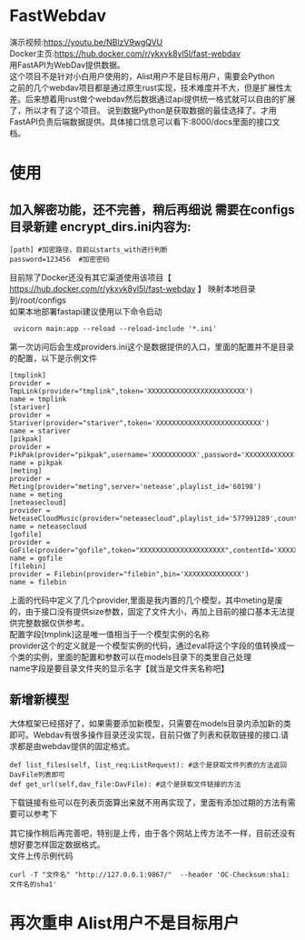 # FastWebdav
演示视频:https://youtu.be/NBlzV9wgQVU   
Docker主页:https://hub.docker.com/r/ykxvk8yl5l/fast-webdav   
用FastAPI为WebDav提供数据。   
这个项目不是针对小白用户使用的，Alist用户不是目标用户，需要会Python   
之前的几个webdav项目都是通过原生rust实现，技术难度并不大，但是扩展性太差。后来想着用rust做个webdav然后数据通过api提供统一格式就可以自由的扩展了，所以才有了这个项目。
说到数据Python是获取数据的最佳选择了。才用FastAPI负责后端数据提供。具体接口信息可以看下:8000/docs里面的接口文档。   
# 使用
## 加入解密功能，还不完善，稍后再细说 需要在configs目录新建 encrypt_dirs.ini内容为: 
```
[path] #加密路径，目前以starts_with进行判断
password=123456  #加密密码
```
目前除了Docker还没有其它渠道使用该项目【 https://hub.docker.com/r/ykxvk8yl5l/fast-webdav 】  映射本地目录到/root/configs    
如果本地部署fastapi建议使用以下命令启动
```
 uvicorn main:app --reload --reload-include '*.ini'
```
第一次访问后会生成providers.ini这个是数据提供的入口，里面的配置并不是目录的配置，以下是示例文件
```
[tmplink]
provider = TmpLink(provider="tmplink",token='XXXXXXXXXXXXXXXXXXXXXXXX')
name = tmplink
[stariver]
provider = Stariver(provider="stariver",token='XXXXXXXXXXXXXXXXXXXXXXXXXX')
name = stariver
[pikpak]
provider = PikPak(provider="pikpak",username='XXXXXXXXXXX',password='XXXXXXXXXXXX')
name = pikpak
[meting]
provider = Meting(provider="meting",server='netease',playlist_id='60198')
name = meting
[neteasecloud]
provider = NeteaseCloudMusic(provider="neteasecloud",playlist_id='577991289',count=50)
name = neteasecloud
[gofile]
provider = GoFile(provider="gofile",token="XXXXXXXXXXXXXXXXXXXXX",contentId='XXXXXXXXXXXXXXXXXXXXX',websiteToken='7fd94ds12fds4')
name = gofile
[filebin]
provider = Filebin(provider="filebin",bin='XXXXXXXXXXXXXX')
name = filebin
```
上面的代码中定义了几个provider,里面是我内置的几个模型，其中meting是废的，由于接口没有提供size参数，固定了文件大小，再加上目前的接口基本无法提供完整数据仅供参考。   
配置字段[tmplink]这是唯一值相当于一个模型实例的名称   
provider这个的定义就是一个模型实例的代码，通过eval将这个字段的值转换成一个类的实例，里面的配置和参数可以在models目录下的类里自己处理   
name字段是要目录文件夹的显示名字【就当是文件夹名称吧】
## 新增新模型
大体框架已经搭好了，如果需要添加新模型，只需要在models目录内添加新的类即可。Webdav有很多操作目录还没实现，目前只做了列表和获取链接的接口.请求都是由webdav提供的固定格式。
```
def list_files(self, list_req:ListRequest): #这个是获取文件列表的方法返回DavFile列表即可
def get_url(self,dav_file:DavFile): #这个是获取文件链接的方法
```
下载链接有些可以在列表页面算出来就不用再实现了，里面有添加过期的方法有需要可以参考下   

其它操作稍后再完善吧，特别是上传，由于各个网站上传方法不一样，目前还没有想好要怎样固定数据格式。   
文件上传示例代码   
```
curl -T "文件名" "http://127.0.0.1:9867/"  --header 'OC-Checksum:sha1:文件名的sha1'
```

# 再次重申 Alist用户不是目标用户
